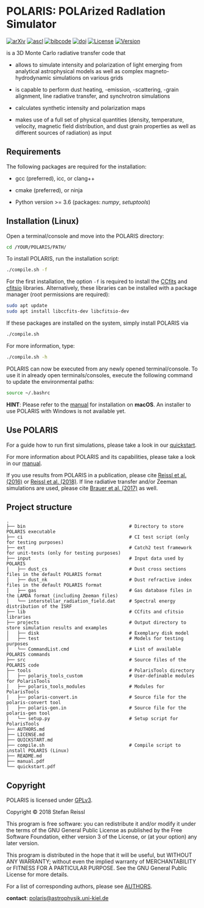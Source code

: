 # POLARIS: POLArized RadIation Simulator

[![arXiv](https://img.shields.io/badge/arXiv-1604.05305-b31b1b)](https://arxiv.org/abs/1604.05305)
[![ascl](https://img.shields.io/badge/ascl-1807.001-262255)](https://ascl.net/1807.001)
[![bibcode](https://img.shields.io/badge/bibcode-2016A%26A...593A..87R-1c459b)](https://ui.adsabs.harvard.edu/abs/2016A&A...593A..87R)
[![doi](https://img.shields.io/badge/doi-10.1051%2F0004--6361%2F201424930-fab70c)](https://doi.org/10.1051/0004-6361/201424930)
[![License](https://img.shields.io/badge/License-GPLv3-blue)](https://www.gnu.org/licenses/gpl-3.0)
[![Version](https://img.shields.io/badge/Version-4.12.04-bf0040)](https://img.shields.io/badge/Version-4.12.04-bf0040)

is a 3D Monte Carlo radiative transfer code that

- allows to simulate intensity and polarization of light emerging from analytical astrophysical models as well as complex magneto-hydrodynamic simulations on various grids

- is capable to perform dust heating, -emission, -scattering, -grain alignment, line radiative transfer, and synchrotron simulations

- calculates synthetic intensity and polarization maps

- makes use of a full set of physical quantities (density, temperature, velocity, magnetic field distribution, and dust grain properties as well as different sources of radiation) as input


## Requirements

The following packages are required for the installation:

- gcc (preferred), icc, or clang++

- cmake (preferred), or ninja

- Python version >= 3.6 (packages: *numpy*, *setuptools*)


## Installation (Linux)

Open a terminal/console and move into the POLARIS directory:
```bash
cd /YOUR/POLARIS/PATH/
```

To install POLARIS, run the installation script:
```bash
./compile.sh -f
```
For the first installation, the option `-f` is required to install the [CCfits](https://heasarc.gsfc.nasa.gov/fitsio/CCfits/) and [cfitsio](https://heasarc.gsfc.nasa.gov/fitsio/) libraries.
Alternatively, these libraries can be installed with a package manager (root permissions are required):
```bash
sudo apt update
sudo apt install libccfits-dev libcfitsio-dev
```
If these packages are installed on the system, simply install POLARIS via
```bash
./compile.sh
```
For more information, type:
```bash
./compile.sh -h
```
POLARIS can now be executed from any newly opened terminal/console.
To use it in already open terminals/consoles, execute the following command to update the environmental paths:
```bash
source ~/.bashrc
```

**HINT**: Please refer to the [manual](manual.pdf) for installation on **macOS**. An installer to use POLARIS with Windows is not available yet.


## Use POLARIS

For a guide how to run first simulations, please take a look in our [quickstart](QUICKSTART.md).

For more information about POLARIS and its capabilities, please take a look in our [manual](manual.pdf).

If you use results from POLARIS in a publication, please cite [Reissl et al. (2016)](https://ui.adsabs.harvard.edu/abs/2016A%26A...593A..87R) or [Reissl et al. (2018)](https://ui.adsabs.harvard.edu/abs/2018ascl.soft07001R).
If line radiative transfer and/or Zeeman simulations are used, please cite [Brauer et al. (2017)](https://ui.adsabs.harvard.edu/abs/2017A%26A...601A..90B) as well.


## Project structure

    .
    ├── bin                                      # Directory to store POLARIS executable
    ├── ci                                       # CI test script (only for testing purposes)
    ├── ext                                      # Catch2 test framework for unit-tests (only for testing purposes)
    ├── input                                    # Input data used by POLARIS
    │   ├── dust_cs                              # Dust cross sections files in the default POLARIS format
    │   ├── dust_nk                              # Dust refractive index files in the default POLARIS format
    │   ├── gas                                  # Gas database files in the LAMDA format (including Zeeman files)
    │   └── interstellar_radiation_field.dat     # Spectral energy distribution of the ISRF
    ├── lib                                      # CCfits and cfitsio libraries
    ├── projects                                 # Output directory to store simulation results and examples
    │   ├── disk                                 # Exemplary disk model
    │   ├── test                                 # Models for testing purposes
    │   └── CommandList.cmd                      # List of available POLARIS commands
    ├── src                                      # Source files of the POLARIS code
    ├── tools                                    # PolarisTools directory
    │   ├── polaris_tools_custom                 # User-definable modules for PolarisTools
    │   ├── polaris_tools_modules                # Modules for PolarisTools
    │   ├── polaris-convert.in                   # Source file for the polaris-convert tool
    │   ├── polaris-gen.in                       # Source file for the polaris-gen tool
    │   └── setup.py                             # Setup script for PolarisTools
    ├── AUTHORS.md
    ├── LICENSE.md
    ├── QUICKSTART.md
    ├── compile.sh                               # Compile script to install POLARIS (Linux)
    ├── README.md
    ├── manual.pdf
    └── quickstart.pdf



## Copyright

POLARIS is licensed under [GPLv3](LICENSE.md).

Copyright &copy; 2018 Stefan Reissl

This program is free software: you can redistribute it and/or modify
it under the terms of the GNU General Public License as published by
the Free Software Foundation, either version 3 of the License, or
(at your option) any later version.

This program is distributed in the hope that it will be useful,
but WITHOUT ANY WARRANTY; without even the implied warranty of
MERCHANTABILITY or FITNESS FOR A PARTICULAR PURPOSE.  See the
GNU General Public License for more details.

For a list of corresponding authors, please see [AUTHORS](AUTHORS.md).

**contact**: polaris@astrophysik.uni-kiel.de
